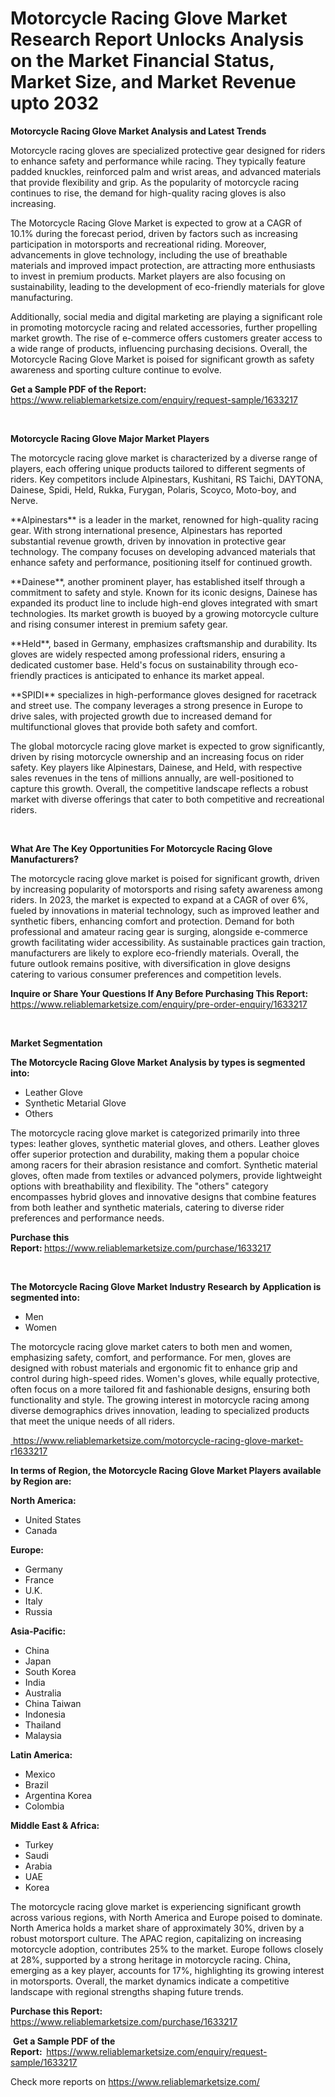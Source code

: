 <p><h1>Motorcycle Racing Glove Market Research Report Unlocks Analysis on the Market Financial Status, Market Size, and Market Revenue upto 2032</h1></p><p><strong>Motorcycle Racing Glove Market Analysis and Latest Trends</strong></p>
<p><p>Motorcycle racing gloves are specialized protective gear designed for riders to enhance safety and performance while racing. They typically feature padded knuckles, reinforced palm and wrist areas, and advanced materials that provide flexibility and grip. As the popularity of motorcycle racing continues to rise, the demand for high-quality racing gloves is also increasing.</p><p>The Motorcycle Racing Glove Market is expected to grow at a CAGR of 10.1% during the forecast period, driven by factors such as increasing participation in motorsports and recreational riding. Moreover, advancements in glove technology, including the use of breathable materials and improved impact protection, are attracting more enthusiasts to invest in premium products. Market players are also focusing on sustainability, leading to the development of eco-friendly materials for glove manufacturing.</p><p>Additionally, social media and digital marketing are playing a significant role in promoting motorcycle racing and related accessories, further propelling market growth. The rise of e-commerce offers customers greater access to a wide range of products, influencing purchasing decisions. Overall, the Motorcycle Racing Glove Market is poised for significant growth as safety awareness and sporting culture continue to evolve.</p></p>
<p><strong>Get a Sample PDF of the Report:&nbsp;</strong> <a href="https://www.reliablemarketsize.com/enquiry/request-sample/1633217?utm_campaign=3112&utm_medium=2&utm_source=Github&utm_content=ia&utm_term=05042025&utm_id=motorcycle-racing-glove">https://www.reliablemarketsize.com/enquiry/request-sample/1633217</a></p>
<p>&nbsp;</p>
<p><strong>Motorcycle Racing Glove Major Market Players</strong></p>
<p><p>The motorcycle racing glove market is characterized by a diverse range of players, each offering unique products tailored to different segments of riders. Key competitors include Alpinestars, Kushitani, RS Taichi, DAYTONA, Dainese, Spidi, Held, Rukka, Furygan, Polaris, Scoyco, Moto-boy, and Nerve.</p><p>**Alpinestars** is a leader in the market, renowned for high-quality racing gear. With strong international presence, Alpinestars has reported substantial revenue growth, driven by innovation in protective gear technology. The company focuses on developing advanced materials that enhance safety and performance, positioning itself for continued growth.</p><p>**Dainese**, another prominent player, has established itself through a commitment to safety and style. Known for its iconic designs, Dainese has expanded its product line to include high-end gloves integrated with smart technologies. Its market growth is buoyed by a growing motorcycle culture and rising consumer interest in premium safety gear.</p><p>**Held**, based in Germany, emphasizes craftsmanship and durability. Its gloves are widely respected among professional riders, ensuring a dedicated customer base. Held's focus on sustainability through eco-friendly practices is anticipated to enhance its market appeal.</p><p>**SPIDI** specializes in high-performance gloves designed for racetrack and street use. The company leverages a strong presence in Europe to drive sales, with projected growth due to increased demand for multifunctional gloves that provide both safety and comfort.</p><p>The global motorcycle racing glove market is expected to grow significantly, driven by rising motorcycle ownership and an increasing focus on rider safety. Key players like Alpinestars, Dainese, and Held, with respective sales revenues in the tens of millions annually, are well-positioned to capture this growth. Overall, the competitive landscape reflects a robust market with diverse offerings that cater to both competitive and recreational riders.</p></p>
<p>&nbsp;</p>
<p><strong>What Are The Key Opportunities For Motorcycle Racing Glove Manufacturers?</strong></p>
<p><p>The motorcycle racing glove market is poised for significant growth, driven by increasing popularity of motorsports and rising safety awareness among riders. In 2023, the market is expected to expand at a CAGR of over 6%, fueled by innovations in material technology, such as improved leather and synthetic fibers, enhancing comfort and protection. Demand for both professional and amateur racing gear is surging, alongside e-commerce growth facilitating wider accessibility. As sustainable practices gain traction, manufacturers are likely to explore eco-friendly materials. Overall, the future outlook remains positive, with diversification in glove designs catering to various consumer preferences and competition levels.</p></p>
<p><strong>Inquire or Share Your Questions If Any Before Purchasing This Report:</strong> <a href="https://www.reliablemarketsize.com/enquiry/pre-order-enquiry/1633217?utm_campaign=3112&utm_medium=2&utm_source=Github&utm_content=ia&utm_term=05042025&utm_id=motorcycle-racing-glove">https://www.reliablemarketsize.com/enquiry/pre-order-enquiry/1633217</a></p>
<p>&nbsp;</p>
<p><strong>Market Segmentation</strong></p>
<p><strong>The Motorcycle Racing Glove Market Analysis by types is segmented into:</strong></p>
<p><ul><li>Leather Glove</li><li>Synthetic Metarial Glove</li><li>Others</li></ul></p>
<p><p>The motorcycle racing glove market is categorized primarily into three types: leather gloves, synthetic material gloves, and others. Leather gloves offer superior protection and durability, making them a popular choice among racers for their abrasion resistance and comfort. Synthetic material gloves, often made from textiles or advanced polymers, provide lightweight options with breathability and flexibility. The "others" category encompasses hybrid gloves and innovative designs that combine features from both leather and synthetic materials, catering to diverse rider preferences and performance needs.</p></p>
<p><strong>Purchase this Report:&nbsp;</strong><a href="https://www.reliablemarketsize.com/purchase/1633217?utm_campaign=3112&utm_medium=2&utm_source=Github&utm_content=ia&utm_term=05042025&utm_id=motorcycle-racing-glove">https://www.reliablemarketsize.com/purchase/1633217</a></p>
<p>&nbsp;</p>
<p><strong>The Motorcycle Racing Glove Market Industry Research by Application is segmented into:</strong></p>
<p><ul><li>Men</li><li>Women</li></ul></p>
<p><p>The motorcycle racing glove market caters to both men and women, emphasizing safety, comfort, and performance. For men, gloves are designed with robust materials and ergonomic fit to enhance grip and control during high-speed rides. Women's gloves, while equally protective, often focus on a more tailored fit and fashionable designs, ensuring both functionality and style. The growing interest in motorcycle racing among diverse demographics drives innovation, leading to specialized products that meet the unique needs of all riders.</p></p>
<p><a href="https://www.reliablemarketsize.com/motorcycle-racing-glove-market-r1633217?utm_campaign=3112&utm_medium=2&utm_source=Github&utm_content=ia&utm_term=05042025&utm_id=motorcycle-racing-glove">&nbsp;https://www.reliablemarketsize.com/motorcycle-racing-glove-market-r1633217</a></p>
<p><strong>In terms of Region, the Motorcycle Racing Glove Market Players available by Region are:</strong></p>
<p>
    <p> <strong> North America: </strong>
        <ul>
            <li>United States</li>
            <li>Canada</li>
        </ul>
        </p> 
    <p> <strong> Europe: </strong>
        <ul>
            <li>Germany</li>
            <li>France</li>
            <li>U.K.</li>
            <li>Italy</li>
            <li>Russia</li>
        </ul>
        </p> 
    <p> <strong> Asia-Pacific: </strong>
        <ul>
            <li>China</li>
            <li>Japan</li>
            <li>South Korea</li>
            <li>India</li>
            <li>Australia</li>
            <li>China Taiwan</li>
            <li>Indonesia</li>
            <li>Thailand</li>
            <li>Malaysia</li>
        </ul>
        </p> 
    <p> <strong> Latin America: </strong>
        <ul>
            <li>Mexico</li>
            <li>Brazil</li>
            <li>Argentina Korea</li>
            <li>Colombia</li>
        </ul>
        </p> 
    <p> <strong> Middle East & Africa: </strong>
        <ul>
            <li>Turkey</li>
            <li>Saudi</li>
            <li>Arabia</li>
            <li>UAE</li>
            <li>Korea</li>
        </ul>
    </p>
    </p>
<p><p>The motorcycle racing glove market is experiencing significant growth across various regions, with North America and Europe poised to dominate. North America holds a market share of approximately 30%, driven by a robust motorsport culture. The APAC region, capitalizing on increasing motorcycle adoption, contributes 25% to the market. Europe follows closely at 28%, supported by a strong heritage in motorcycle racing. China, emerging as a key player, accounts for 17%, highlighting its growing interest in motorsports. Overall, the market dynamics indicate a competitive landscape with regional strengths shaping future trends.</p></p>
<p><strong>Purchase this Report: </strong><a href="https://www.reliablemarketsize.com/purchase/1633217?utm_campaign=3112&utm_medium=2&utm_source=Github&utm_content=ia&utm_term=05042025&utm_id=motorcycle-racing-glove">https://www.reliablemarketsize.com/purchase/1633217</a></p>
<p>&nbsp;<strong>Get a Sample PDF of the Report:&nbsp;&nbsp;</strong><a href="https://www.reliablemarketsize.com/enquiry/request-sample/1633217?utm_campaign=3112&utm_medium=2&utm_source=Github&utm_content=ia&utm_term=05042025&utm_id=motorcycle-racing-glove">https://www.reliablemarketsize.com/enquiry/request-sample/1633217</a></p>
<p><strong></strong></p>
<p>Check more reports on <a href="https://www.reliablemarketsize.com/?utm_campaign=3112&utm_medium=2&utm_source=Github&utm_content=ia&utm_term=05042025&utm_id=motorcycle-racing-glove">https://www.reliablemarketsize.com/</a></p>